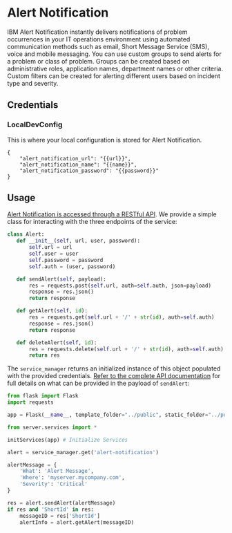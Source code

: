 # Alert Notification

IBM Alert Notification instantly delivers notifications of problem occurrences in your IT operations environment using automated communication methods such as email, Short Message Service (SMS), voice and mobile messaging. You can use custom groups to send alerts for a problem or class of problem. Groups can be created based on administrative roles, application names, department names or other criteria. Custom filters can be created for alerting different users based on incident type and severity.

##  Credentials

###  LocalDevConfig

This is where your local configuration is stored for Alert Notification.
```
{
	"alert_notification_url": "{{url}}",
	"alert_notification_name": "{{name}}",
	"alert_notification_password": "{{password}}"
}
```

## Usage
[Alert Notification is accessed through a RESTful API](https://ibmnotifybm.mybluemix.net/docs/alerts/v1/). We provide a simple class for interacting with the three endpoints of the service:

 ```python
 class Alert:
	def __init__(self, url, user, password):
		self.url = url
		self.user = user
		self.password = password
		self.auth = (user, password)

	def sendAlert(self, payload):
		res = requests.post(self.url, auth=self.auth, json=payload)
		response = res.json()
		return response

	def getAlert(self, id):
		res = requests.get(self.url + '/' + str(id), auth=self.auth)
		response = res.json()
		return response

	def deleteAlert(self, id):
		res = requests.delete(self.url + '/' + str(id), auth=self.auth)
		return res
 ```

 The `service_manager` returns an initialized instance of this object populated with the provided credentials. [Refer to the complete API documentation](https://ibmnotifybm.mybluemix.net/docs/alerts/v1/) for full details on what can be provided in the payload of `sendAlert`:

```python
from flask import Flask
import requests

app = Flask(__name__, template_folder="../public", static_folder="../public", static_url_path='')

from server.services import *

initServices(app) # Initialize Services

alert = service_manager.get('alert-notification')

alertMessage = {
	'What': 'Alert Message',
	'Where': 'myserver.mycompany.com',
	'Severity': 'Critical'
}

res = alert.sendAlert(alertMessage)
if res and 'ShortId' in res:
	messageID = res['ShortId']
	alertInfo = alert.getAlert(messageID)
```
